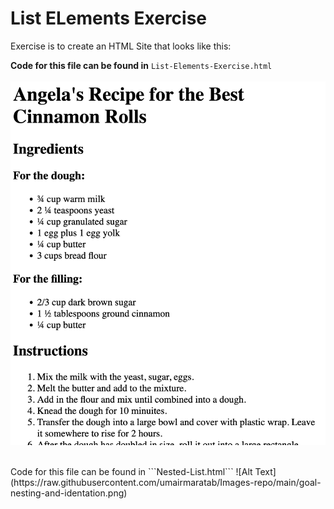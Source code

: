 # List ELements Exercise
Exercise is to create an HTML Site that looks like this:

**Code for this file can be found in** ```List-Elements-Exercise.html```
<br><br>
![Alt Text](https://raw.githubusercontent.com/umairmaratab/Images-repo/main/goal-list-elements.png)

<br>
Code for this file can be found in ```Nested-List.html```
![Alt Text](https://raw.githubusercontent.com/umairmaratab/Images-repo/main/goal-nesting-and-identation.png)

